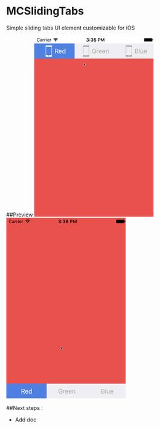 # MCSlidingTabs
Simple sliding tabs UI element customizable for iOS

##Preview
![MCSlidingTabs Top Preview](/mcslidingtabsTop.gif?raw=true "MCSlidingTabs Top Preview") ![MCSlidingTabs Bottom Preview](/mcslidingtabsBottom.gif?raw=true "MCSlidingTabs Bottom Preview")


##Next steps :
- Add doc
